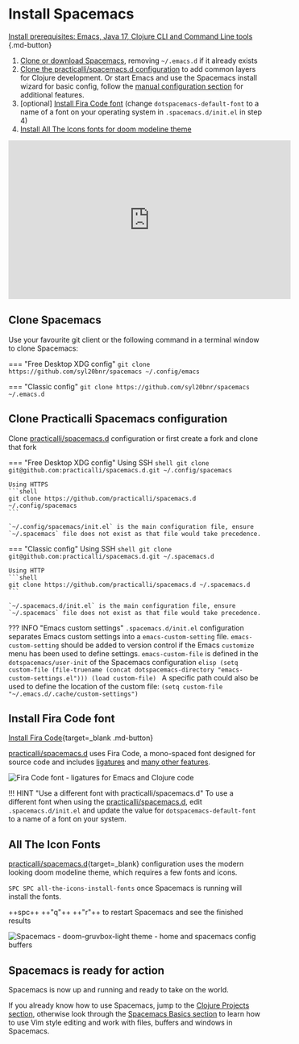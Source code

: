 # Install Spacemacs

[Install prerequisites: Emacs, Java 17, Clojure CLI and Command Line tools ](/spacemacs/install-spacemacs/pre-install/){.md-button}

1. [Clone or download Spacemacs](#clojure-spacemacs), removing `~/.emacs.d` if it already exists
2. [Clone the practicalli/spacemacs.d configuration](#clone-practicalli-spacemacs-configuration) to add common layers for Clojure development.  Or start Emacs and use the Spacemacs install wizard for basic config, follow the [manual configuration section](manual-configuration/) for additional features.
3. [optional] [Install Fira Code font](#install-fira-code-font) (change `dotspacemacs-default-font` to a name of a font on your operating system in `.spacemacs.d/init.el` in step 4)
4. [Install All The Icons fonts for doom modeline theme](#all-the-icon-fonts)

<p style="text-align:center">
<iframe width="560" height="315" src="https://www.youtube.com/embed/rZNYLGw1qFk" title="YouTube video player" frameborder="0" allow="accelerometer; autoplay; clipboard-write; encrypted-media; gyroscope; picture-in-picture" allowfullscreen></iframe>
</p>


## Clone Spacemacs

Use your favourite git client or the following command in a terminal window to clone Spacemacs:

=== "Free Desktop XDG config"
    ```
    git clone https://github.com/syl20bnr/spacemacs ~/.config/emacs
    ```

=== "Classic config"
    ```
    git clone https://github.com/syl20bnr/spacemacs ~/.emacs.d
    ```

##  Clone Practicalli Spacemacs configuration

Clone [practicalli/spacemacs.d](https://github.com/practicalli/spacemacs.d) configuration or first create a fork and clone that fork


=== "Free Desktop XDG config"
    Using SSH
    ```shell
    git clone git@github.com:practicalli/spacemacs.d.git ~/.config/spacemacs
    ```


    Using HTTPS
    ```shell
    git clone https://github.com/practicalli/spacemacs.d ~/.config/spacemacs
    ```

    `~/.config/spacemacs/init.el` is the main configuration file, ensure `~/.spacemacs` file does not exist as that file would take precedence.


=== "Classic config"
    Using SSH
    ```shell
    git clone git@github.com:practicalli/spacemacs.d.git ~/.spacemacs.d
    ```

    Using HTTP
    ```shell
    git clone https://github.com/practicalli/spacemacs.d ~/.spacemacs.d
    ```

    `~/.spacemacs.d/init.el` is the main configuration file, ensure `~/.spacemacs` file does not exist as that file would take precedence.


??? INFO "Emacs custom settings"
    `.spacemacs.d/init.el` configuration separates Emacs custom settings into a `emacs-custom-setting` file.  `emacs-custom-setting` should be added to version control if the Emacs `customize` menu has been used to define settings.
    `emacs-custom-file` is defined in the `dotspacemacs/user-init` of the Spacemacs configuration
    ```elisp
      (setq custom-file (file-truename (concat dotspacemacs-directory "emacs-custom-settings.el")))
      (load custom-file)
    ```
    A specific path could also be used to define the location of the custom file: `(setq custom-file "~/.emacs.d/.cache/custom-settings")`


## Install Fira Code font

[Install Fira Code](https://github.com/tonsky/FiraCode/wiki/Installing){target=_blank .md-button}

[practicalli/spacemacs.d](https://github.com/practicalli/spacemacs.d) uses Fira Code, a mono-spaced font designed for source code and includes [ligatures](https://github.com/tonsky/FiraCode#whats-in-the-box) and [many other features](https://github.com/tonsky/FiraCode#whats-in-the-box).

![Fira Code font - ligatures for Emacs and Clojure code](https://raw.githubusercontent.com/practicalli/graphic-design/live/clojure/fira-code-font-clojure-ligatures.png)

!!! HINT "Use a different font with practicalli/spacemacs.d"
    To use a different font when using the [practicalli/spacemacs.d](https://github.com/practicalli/spacemacs.d), edit `.spacemacs.d/init.el` and update the value for `dotspacemacs-default-font` to a name of a font on your system.




## All The Icon Fonts

[practicalli/spacemacs.d](https://github.com/practicalli/spacemacs.d){target=_blank} configuration uses the modern looking doom modeline theme, which requires a few fonts and icons.

`SPC SPC all-the-icons-install-fonts` once Spacemacs is running will install the fonts.

++spc++ ++"q"++ ++"r"++ to restart Spacemacs and see the finished results

![Spacemacs - doom-gruvbox-light theme - home and spacemacs config buffers](https://raw.githubusercontent.com/practicalli/graphic-design/live/spacemacs/screenshots/spacemacs-doom-gruvbox-light-theme-examples-home-spacemacs-config.png)


## Spacemacs is ready for action

Spacemacs is now up and running and ready to take on the world.

If you already know how to use Spacemacs, jump to the [Clojure Projects section](/spacemacs/clojure-projects/), otherwise look through the [Spacemacs Basics section](/spacemacs/spacemacs-basics/) to learn how to use Vim style editing and work with files, buffers and windows in Spacemacs.
